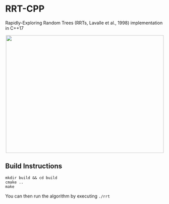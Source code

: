 # RRT-CPP
Rapidly-Exploring Random Trees (RRTs, Lavalle et al., 1998) implementation in C++17

<p align="center">
  <img width="500" height="373" src="https://upload.wikimedia.org/wikipedia/commons/6/62/Rapidly-exploring_Random_Tree_%28RRT%29_500x373.gif">
</p>

## Build Instructions

```
mkdir build && cd build
cmake ..
make
```

You can then run the algorithm by executing `./rrt`
